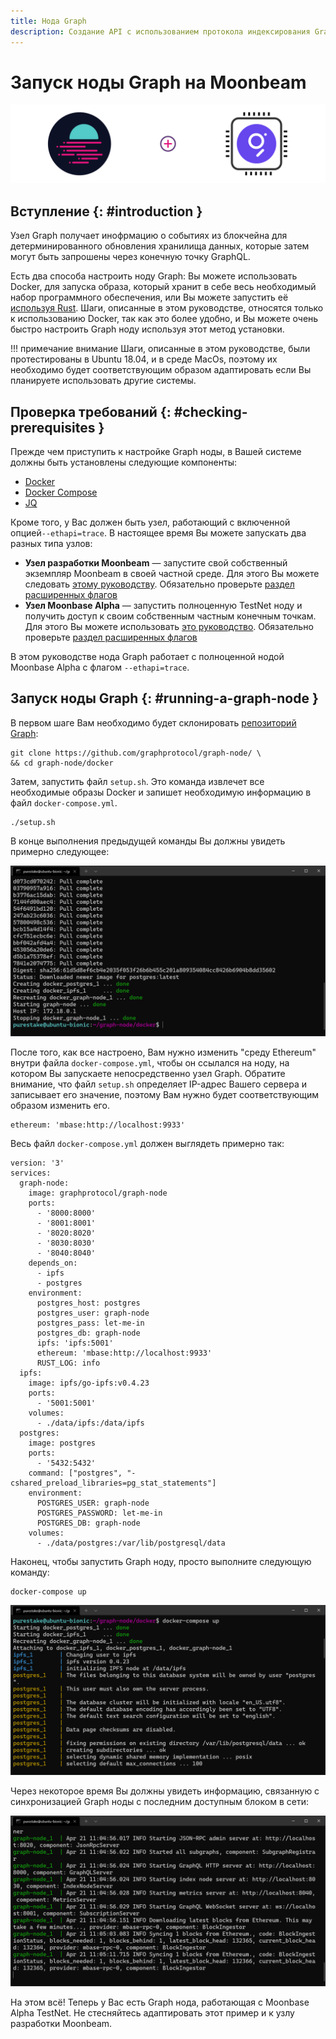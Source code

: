 ```yaml
---
title: Нода Graph
description: Создание API с использованием протокола индексирования Graph на Moonbeam
---
```


# Запуск ноды Graph на Moonbeam

![The Graph Node on Moonbeam](/images/thegraph/thegraphnode-banner.png)

## Вступление {: #introduction } 

Узел Graph получает инофрмацию о событиях из блокчейна для детерминированного обновления хранилища данных, которые затем могут быть запрошены через конечную точку GraphQL.

Есть два способа настроить ноду Graph: Вы можете использовать Docker, для запуска образа, который хранит в себе весь необходимый набор программного обеспечения, или Вы можете запустить её [используя Rust](https://github.com/graphprotocol/graph-node). Шаги, описанные в этом руководстве, относятся только к использованию Docker, так как это более удобно, и Вы можете очень быстро настроить Graph ноду используя этот метод установки.

!!! примечание  внимание
    Шаги, описанные в этом руководстве, были протестированы в Ubuntu 18.04, и в среде MacOs, поэтому их необходимо будет соответствующим образом адаптировать если Вы планируете использовать другие системы.

## Проверка требований {: #checking-prerequisites } 

Прежде чем приступить к настройке Graph ноды, в Вашей системе должны быть установлены следующие компоненты:

 - [Docker](https://docs.docker.com/get-docker/)
 - [Docker Compose](https://docs.docker.com/compose/install/)
 - [JQ](https://stedolan.github.io/jq/download/)

Кроме того, у Вас должен быть узел, работающий с включенной опцией`--ethapi=trace`. В настоящее время Вы можете запускать два разных типа узлов:

 - **Узел разработки Moonbeam** — запустите свой собственный экземпляр Moonbeam в своей частной среде. Для этого Вы можете следовать [этому руководству](/getting-started/local-node/setting-up-a-node/). Обязательно проверьте [раздел расширенных флагов](/getting-started/local-node/setting-up-a-node/#advanced-flags-and-options)
 - **Узел Moonbase Alpha** — запустить полноценную TestNet ноду и получить доступ к своим собственным частным конечным точкам. Для этого Вы можете использовать [это руководство](/node-operators/networks/full-node/). Обязательно проверьте [раздел расширенных флагов](/node-operators/networks/full-node/#advanced-flags-and-options)

В этом руководстве нода Graph работает с полноценной нодой Moonbase Alpha с флагом `--ethapi=trace`.

## Запуск ноды Graph {: #running-a-graph-node } 

В первом шаге Вам необходимо будет склонировать [репозиторий Graph](https://github.com/graphprotocol/graph-node/):

```
git clone https://github.com/graphprotocol/graph-node/ \
&& cd graph-node/docker
```

Затем, запустить файл `setup.sh`. Это команда извлечет все необходимые образы Docker и запишет необходимую информацию в файл `docker-compose.yml`.

```
./setup.sh
```

В конце выполнения предыдущей команды Вы должны увидеть примерно следующее:

![Graph Node setup](/images/thegraph/thegraphnode-images1.png)

После того, как все настроено, Вам нужно изменить "среду Ethereum" внутри файла `docker-compose.yml`, чтобы он ссылался на ноду, на котором Вы запускаете непосредственно узел Graph. Обратите внимание, что файл `setup.sh` определяет IP-адрес Вашего сервера и записывает его значение, поэтому Вам нужно будет соответствующим образом изменить его.

```
ethereum: 'mbase:http://localhost:9933'
```

Весь файл `docker-compose.yml` должен выглядеть примерно так:

```
version: '3'
services:
  graph-node:
    image: graphprotocol/graph-node
    ports:
      - '8000:8000'
      - '8001:8001'
      - '8020:8020'
      - '8030:8030'
      - '8040:8040'
    depends_on:
      - ipfs
      - postgres
    environment:
      postgres_host: postgres
      postgres_user: graph-node
      postgres_pass: let-me-in
      postgres_db: graph-node
      ipfs: 'ipfs:5001'
      ethereum: 'mbase:http://localhost:9933'
      RUST_LOG: info
  ipfs:
    image: ipfs/go-ipfs:v0.4.23
    ports:
      - '5001:5001'
    volumes:
      - ./data/ipfs:/data/ipfs
  postgres:
    image: postgres
    ports:
      - '5432:5432'
    command: ["postgres", "-cshared_preload_libraries=pg_stat_statements"]
    environment:
      POSTGRES_USER: graph-node
      POSTGRES_PASSWORD: let-me-in
      POSTGRES_DB: graph-node
    volumes:
      - ./data/postgres:/var/lib/postgresql/data
```

Наконец, чтобы запустить Graph ноду, просто выполните следующую команду:

```
docker-compose up
```

![Graph Node compose up](/images/thegraph/thegraphnode-images2.png)

Через некоторое время Вы должны увидеть информацию, связанную с синхронизацией Graph ноды с последним доступным блоком в сети:

![Graph Node logs](/images/thegraph/thegraphnode-images3.png)

На этом всё! Теперь у Вас есть Graph нода, работающая с Moonbase Alpha TestNet. Не стесняйтесь адаптировать этот пример и к узлу разработки Moonbeam.
